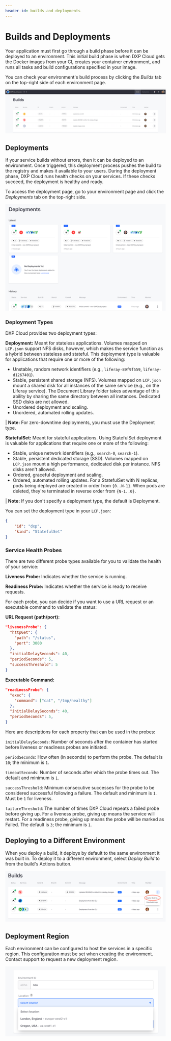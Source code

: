 ```yaml
---
header-id: builds-and-deployments
---
```


# Builds and Deployments

Your application must first go through a build phase before it can be deployed
to an environment. This initial build phase is when DXP Cloud gets the Docker
images from your CI, creates your container environment, and runs all tasks and
build configurations specified in your image.

You can check your environment's build process by clicking the *Builds* tab on 
the top-right side of each environment page. 

![Figure 1: The builds tab lists the builds in your environment.](../../images/builds.png)

## Deployments 

If your service builds without errors, then it can be deployed to an 
environment. Once triggered, this deployment process pushes the build to the
registry and makes it available to your users. During the deployment phase, DXP
Cloud runs health checks on your services. If these checks succeed, the
deployment is healthy and ready.

To access the deployment page, go to your environment page and click the
*Deployments* tab on the top-right side.

![Figure 2: The deployments tab lists the deployments in your environment.](../../images/deployments.png)

### Deployment Types

DXP Cloud provides two deployment types: 

**Deployment:** Meant for stateless applications. Volumes mapped on `LCP.json` 
support NFS disks, however, which makes the service function as a hybrid between 
stateless and stateful. This deployment type is valuable for applications that 
require one or more of the following: 

-   Unstable, random network identifiers (e.g., `liferay-89f9f559`, 
    `liferay-d1267401`). 
-   Stable, persistent shared storage (NFS). Volumes mapped on `LCP.json` mount 
    a shared disk for all instances of the same service (e.g., on the Liferay 
    service). The Document Library folder takes advantage of this ability by 
    sharing the same directory between all instances. Dedicated SSD disks are 
    not allowed. 
-   Unordered deployment and scaling. 
-   Unordered, automated rolling updates. 

| **Note:** For zero-downtime deployments, you must use the Deployment type. 

**StatefulSet:** Meant for stateful applications. Using StatefulSet deployment 
is valuable for applications that require one or more of the following: 

-   Stable, unique network identifiers (e.g., `search-0`, `search-1`). 
-   Stable, persistent dedicated storage (SSD). Volumes mapped on `LCP.json` 
    mount a high performance, dedicated disk per instance. NFS disks aren't 
    allowed. 
-   Ordered, graceful deployment and scaling. 
-   Ordered, automated rolling updates. For a StatefulSet with N replicas, pods 
    being deployed are created in order from `{0..N-1}`. When pods are deleted, 
    they're terminated in reverse order from `{N-1..0}`. 

| **Note:** If you don't specify a deployment type, the default is Deployment. 

You can set the deployment type in your `LCP.json`: 

```json
{
    "id": "dxp",
    "kind": "StatefulSet"
}
```

### Service Health Probes

There are two different probe types available for you to validate the health of 
your service: 

**Liveness Probe:** Indicates whether the service is running. 

**Readiness Probe:** Indicates whether the service is ready to receive requests. 

For each probe, you can decide if you want to use a URL request or an executable
command to validate the status: 

**URL Request (path/port):**

```json
"livenessProbe": {
  "httpGet": {
    "path": "/status",
    "port": 3000
  },
  "initialDelaySeconds": 40,
  "periodSeconds": 5,
  "successThreshold": 5
}
```

**Executable Command:** 

```json
"readinessProbe": {
  "exec": {
    "command": ["cat", "/tmp/healthy"]
  },
  "initialDelaySeconds": 40,
  "periodSeconds": 5,
}
```

Here are descriptions for each property that can be used in the probes: 

`initialDelaySeconds`: Number of seconds after the container has started before 
liveness or readiness probes are initiated. 

`periodSeconds`: How often (in seconds) to perform the probe. The default is 
`10`; the minimum is `1`. 

`timeoutSeconds`: Number of seconds after which the probe times out. The default 
and minimum is `1`. 

`successThreshold`: Minimum consecutive successes for the probe to be considered 
successful following a failure. The default and minimum is `1`. Must be `1` for 
liveness. 

`failureThreshold`: The number of times DXP Cloud repeats a failed probe before 
giving up. For a liveness probe, giving up means the service will restart. For a 
readiness probe, giving up means the probe will be marked as Failed. The default 
is `3`; the minimum is `1`. 

## Deploying to a Different Environment

When you deploy a build, it deploys by default to the same environment it was 
built in. To deploy it to a different environment, select *Deploy Build* to from 
the build's Actions button. 

![Figure 3: You can also deploy builds to different environments.](../../images/builds-deploy-to.png)

## Deployment Region

Each environment can be configured to host the services in a specific region.
This configuration must be set when creating the environment. Contact support to
request a new deployment region.

![Figure 4: Choose a deployment location for new environments.](../../images/deployment-region.png)
